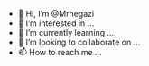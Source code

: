 - 👋 Hi, I’m @Mrhegazi
- 👀 I’m interested in ...
- 🌱 I’m currently learning ...
- 💞️ I’m looking to collaborate on ...
- 📫 How to reach me ...

<!---
Mrhegazi/Mrhegazi is a ✨ special ✨ repository because its `README.md` (this file) appears on your GitHub profile.
You can click the Preview link to take a look at your changes.
--->

